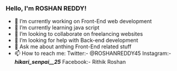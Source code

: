 ### Hello, I'm ROSHAN REDDY!

- 🔭 I’m currently working on   Front-End web development 
- 🌱 I’m currently learning java script
- 👯 I’m looking to collaborate on freelancing websites
- 🤔 I’m looking for help with Back-end development
- 💬 Ask me about anthing Front-End related stuff
- 📫 How to reach me: Twitter:- @ROSHANREDDY45
                       Instagram:- ___hikari_senpai__25___
                       Facebook:- Rithik Roshan
